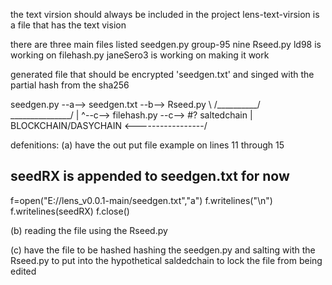 the text virsion should always be included in the project
lens-text-virsion       is a file that has the text vision

there are three main files listed
seedgen.py              group-95 nine
Rseed.py                ld98 is working on
filehash.py             janeSero3 is working on making it work

generated file that should be encrypted 'seedgen.txt' and singed with the partial hash from the sha256

seedgen.py --a--> seedgen.txt --b--> Rseed.py
       \                  /__________/
        \_______________/
         |
         ^--c--> filehash.py --c--> #? saltedchain
                                                |
         BLOCKCHAIN/DASYCHAIN <-----------------/

defenitions:
(a) have the out put file example on lines 11 through 15

## seedRX is appended to seedgen.txt for now
f=open("E://lens_v0.0.1-main/seedgen.txt","a")
f.writelines("\n")
f.writelines(seedRX)
f.close()

(b) reading the file using the Rseed.py

(c) have the file to be hashed
hashing the seedgen.py and salting with the Rseed.py to put into the hypothetical saldedchain
to lock the file from being edited 

